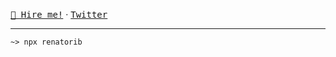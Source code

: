 [<kbd>📝 Hire me!</kbd>](https://github.com/renatorib/curriculum-vitae)
· [<kbd>Twitter</kbd>](https://x.com/renatoribz)

---

```shell
~> npx renatorib
```


